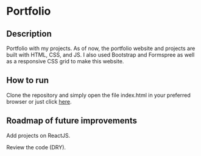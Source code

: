 # Portfolio

## Description
Portfolio with my projects. As of now, the portfolio website and projects are built with HTML, CSS, and JS. I also used Bootstrap and Formspree as well as a responsive CSS grid to make this website.  

## How to run
Clone the repository and simply open the file index.html in your preferred browser or just click [here](https://muksis.github.io/muksis.github.io/).

## Roadmap of future improvements
Add projects on ReactJS.

Review the code (DRY).
